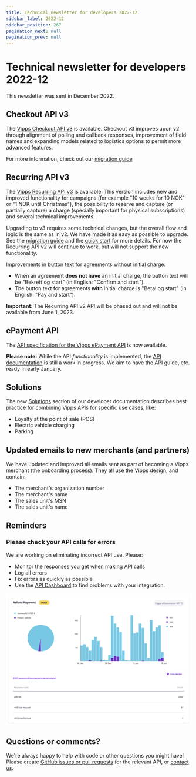 ```yaml
---
title: Technical newsletter for developers 2022-12
sidebar_label: 2022-12
sidebar_position: 267
pagination_next: null
pagination_prev: null
---
```



# Technical newsletter for developers 2022-12

This newsletter was sent in December 2022.



## Checkout API v3

The [Vipps Checkout API v3](/docs/APIs/checkout-api) is available. Checkout v3 improves upon v2 through alignment of polling and callback responses, improvement of field names and expanding models related to logistics options to permit more advanced features.

For more information, check out our [migration guide](/docs/APIs/checkout-api/vipps-checkout-api-migration-v3)

## Recurring API v3

The
[Vipps Recurring API v3](/docs/APIs/recurring-api)
is available. This version includes new and improved functionality for campaigns
(for example "10 weeks for 10 NOK" or "1 NOK until Christmas"),
the possibility to reserve and capture (or partially capture) a charge
(specially important for physical subscriptions) and several technical improvements.

Upgrading to v3 requires some technical changes, but the overall flow and logic
is the same as in v2. We have made it as easy as possible to upgrade.
See the
[migration guide](/docs/APIs/recurring-api/v2-to-v3-migration-guide)
and the [quick start](/docs/APIs/recurring-api/vipps-recurring-api-quick-start)
for more details. For now the Recurring API v2 will continue to work, but will not support the new functionality.

Improvements in button text for agreements without initial charge:
* When an agreement **does not have** an initial charge,
  the button text will be "Bekreft og start" (in English: "Confirm and start").
* The button text for agreements **with** initial charge is
  "Betal og start" (in English: "Pay and start").

**Important:** The Recurring API v2 API will be phased out and will not be available from June 1, 2023.

## ePayment API

The
[API specification for the Vipps ePayment API](/api/epayment)
is now available.

**Please note:** While the API _functionality_ is implemented, the
[API documentation](/docs/APIs/epayment-api)
is still a work in progress.
We aim to have the API guide, etc. ready in early January.

## Solutions

The new
[Solutions](/docs/vipps-solutions)
section of our developer documentation describes best practice for
combining Vipps APIs for specific use cases, like:

* Loyalty at the point of sale (POS)
* Electric vehicle charging
* Parking

## Updated emails to new merchants (and partners)

We have updated and improved all emails sent as part of becoming a Vipps
merchant (the onboarding process). They all use the Vipps design, and
contain:

* The merchant's organization number
* The merchant's name
* The sales unit's MSN
* The sales unit's name

## Reminders

### Please check your API calls for errors

We are working on eliminating incorrect API use. Please:

* Monitor the responses you get when making API calls
* Log all errors
* Fix errors as quickly as possible
* Use the
  [API Dashboard](../developer-resources/api-dashboard.md)
  to find problems with your integration.

![API Dashboard example](images/2021-02-api-dashboard-example.png)

## Questions or comments?

We're always happy to help with code or other questions you might have!
Please create [GitHub issues or pull requests](https://github.com/vippsas)
for the relevant API,
or [contact us](/docs/vipps-developers/contact).
